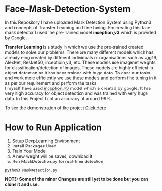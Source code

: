 # Face-Mask-Detection-System
In this Repository I have uploaded Mask Detection System using Python3 and concepts of Transfer Learning and fine tuning. For creating this face-mask detector I used the pre-trained model <b>inception_v3</b> which is provided by Google.<br>

<b>Transfer Learning </b>is a study in which we use the pre-trained created models to solve our problems. There are many different models which has already eing created by different individuals or organisations such as vgg16, AlexNet, ResNet50, inceptioin_v3, etc. These models use imagenet weights for classification/detection of images. These models are highly efficient in object detection as it has been trained with huge data. To ease our tasks and work more efficiently we use these models and perform fine tuning in it as per our requirement and perform the tasks.<br>
I myself have used <a href="https://cloud.google.com/tpu/docs/inception-v3-advanced">inception_v3</a> model which is created by google. It has very high accuracy for object detection and was trained with very huge data. In this Project I got an accuracy of around 99%.


To see the demonstration of the project <a href="https://www.linkedin.com/posts/abhinavdubey26_project-errors-efforts-activity-6689589758961754114-v8YU">Click Here</a><br>
# How to Run Application
1. Setup DeepLearning Environment<br>
2. Install Packages Used <br>
3. Train Your Model<br>
4. A new weight will be saved, download it<br>
5. Run MaskDetection.py for real-time detection

<code>python3 MaskDetection.py</code>

<b>NOTE: Some of the minor Changes are still yet to be done but you can clone it and use.</b>
